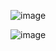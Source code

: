 ![image](https://github.com/user-attachments/assets/c9ddf12e-d45f-43b5-8759-387806fd3057)

![image](https://github.com/user-attachments/assets/6624b6bb-bec2-4675-b3e0-9a500b866283)

